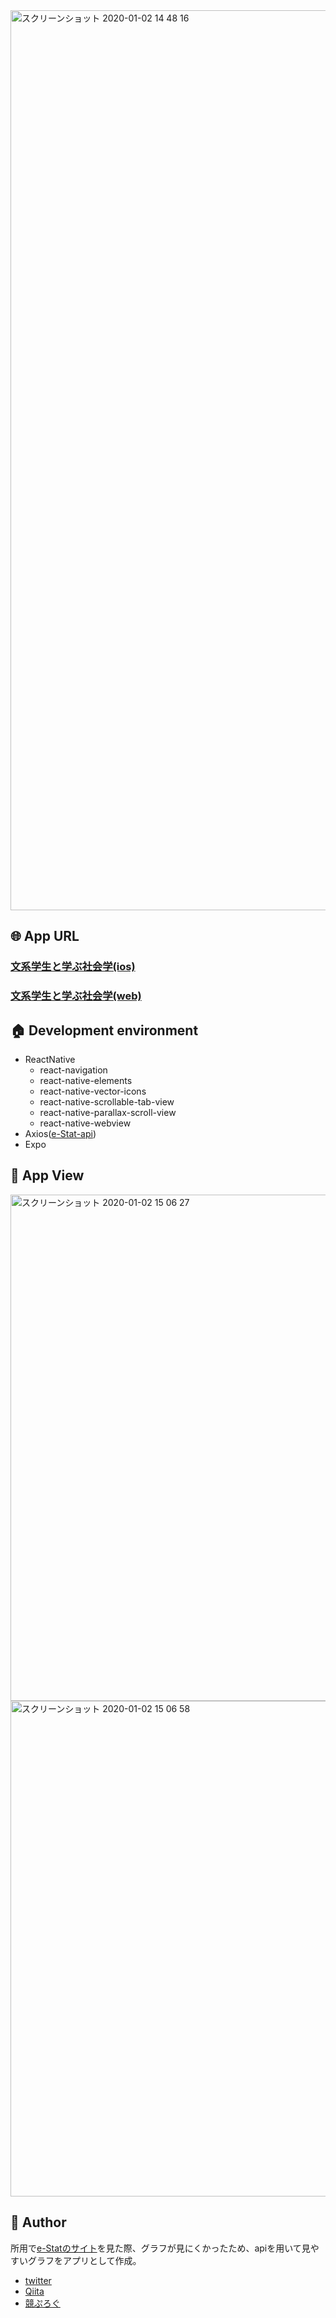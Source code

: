 <img width="1440" alt="スクリーンショット 2020-01-02 14 48 16" src="https://user-images.githubusercontent.com/50798936/71653457-d8caa380-2d6f-11ea-8df8-34ec0697f7a8.png">  

## :globe_with_meridians:  App URL

### [文系学生と学ぶ社会学(ios)](https://apps.apple.com/jp/app/%E6%97%A5%E6%9C%AC%E7%B5%B1%E8%A8%88-%E6%96%87%E7%B3%BB%E5%AD%A6%E7%94%9F%E3%81%A8%E5%AD%A6%E3%81%B6%E7%A4%BE%E4%BC%9A%E7%B5%B1%E8%A8%88%E5%AD%A6/id1491159876)
### [文系学生と学ぶ社会学(web)](https://stormy-woodland-48686.herokuapp.com/)  

## :house:  Development environment

- ReactNative
  - react-navigation
  - react-native-elements
  - react-native-vector-icons
  - react-native-scrollable-tab-view
  - react-native-parallax-scroll-view
  - react-native-webview
- Axios([e-Stat-api](https://www.e-stat.go.jp/api/))
- Expo

## :telescope:  App View

<img width="810" alt="スクリーンショット 2020-01-02 15 06 27" src="https://user-images.githubusercontent.com/50798936/71653822-cb161d80-2d71-11ea-87ed-f0fac51a876d.png">  

<img width="793" alt="スクリーンショット 2020-01-02 15 06 58" src="https://user-images.githubusercontent.com/50798936/71653825-cd787780-2d71-11ea-8720-22a2eb4720be.png">  

## :eyes:  Author

所用で[e-Statのサイト](https://www.e-stat.go.jp/)を見た際、グラフが見にくかったため、apiを用いて見やすいグラフをアプリとして作成。  

- [twitter](https://twitter.com/wafuwafu13_)
- [Qiita](https://qiita.com/wafuwafu13)
- [競ぷろぐ](https://kyoupurog.hatenablog.com/)
